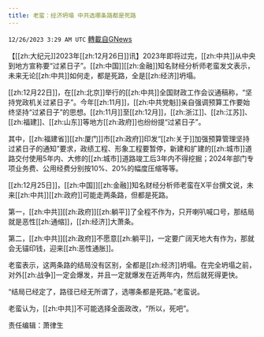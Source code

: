 ```yaml
---
title: 老蛮：经济坍塌 中共选哪条路都是死路
---
```

`12/26/2023 3:29 AM UTC` [轉載自GNews](https://gnews.org/articles/2151567)

【[[zh:大纪元]]2023年[[zh:12月26日]]讯】2023年即将过完，[[zh:中共]]从中央到地方宣称要“过紧日子”。[[zh:中国]][[zh:金融]]知名财经分析师老蛮发文表示，未来无论[[zh:中共]]如何走，都是死路，全是[[zh:经济]]坍塌。

[[zh:12月22日]]，在[[zh:北京]]举行的[[zh:中共]]全国财政工作会议通稿称，“坚持党政机关过紧日子”。今年[[zh:11月]]，[[zh:中共党魁]]亲自强调预算工作要始终坚持“过紧日子”的思想。[[zh:11月]]至[[zh:12月]]，[[zh:浙江]]、[[zh:江苏]]、[[zh:福建]]、[[zh:山东]]等地方[[zh:政府]]也纷纷提“过紧日子”。

其中，[[zh:福建省]][[zh:厦门]]市[[zh:政府]]印发“[[zh:关于]]加强预算管理坚持过紧日子的通知”要求，政绩工程、形象工程要暂停，新建和扩建的[[zh:城市]]道路交付使用5年内、大修的[[zh:城市]]道路竣工后3年内不得挖掘；2024年部门专项业务费、公用经费分别按10%、20%的幅度压缩等等。

[[zh:12月25日]]，[[zh:中国]][[zh:金融]]知名财经分析师老蛮在X平台撰文说，未来[[zh:中共]][[zh:政府]]可能走两条路，但都是死路。

第一，[[zh:中共]][[zh:政府]][[zh:躺平]]了全程不作为，只开喇叭喊口号，那结局就是恶性[[zh:通缩]]，[[zh:经济]]大萧条。

第二，[[zh:中共]][[zh:政府]]不愿意[[zh:躺平]]，一定要广阔天地大有作为，那就会无锚印钱，迎来[[zh:恶性通胀]]。

老蛮表示，这两条路的结局没有区别，全都是[[zh:经济]]坍塌。在完全坍塌之前， 对外[[zh:战争]]一定会爆发，并且一定就爆发在近两年内，然后就死得更快。

“结局已经定了，路径已经无所谓了，选哪条都是死路。”老蛮说。

老蛮认为，[[zh:中共]]不可能选择全面政改，“所以，死吧”。

责任编辑：萧律生
